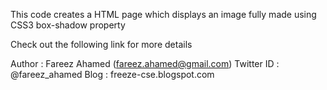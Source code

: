 This code creates a HTML page which displays an image fully made using CSS3 box-shadow property

Check out the following link for more details

Author : Fareez Ahamed (fareez.ahamed@gmail.com)
Twitter ID : @fareez_ahamed
Blog : freeze-cse.blogspot.com